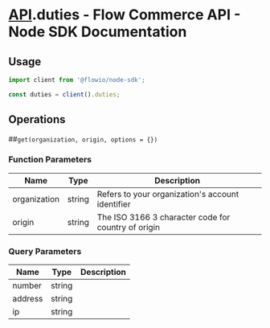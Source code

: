 # [API](README.md).duties - Flow Commerce API - Node SDK Documentation



## Usage

```JavaScript
import client from '@flowio/node-sdk';

const duties = client().duties;
```

## Operations

##`get(organization, origin, options = {})`

### Function Parameters

| Name  | Type | Description |
| ---- | ---- | ---- |
| organization | string | Refers to your organization&#x27;s account identifier |
| origin | string | The ISO 3166 3 character code for country of origin |

### Query Parameters

| Name  | Type | Description |
| ---- | ---- | ---- |
| number | string |  |
| address | string |  |
| ip | string |  |

